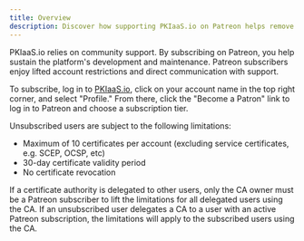 ```yaml
---
title: Overview
description: Discover how supporting PKIaaS.io on Patreon helps remove account limitations and unlocks extra features.
---
```

PKIaaS.io relies on community support. By subscribing on Patreon, you help sustain the platform's development and maintenance. Patreon subscribers enjoy lifted account restrictions and direct communication with support.

To subscribe, log in to [PKIaaS.io](https://www.pkiaas.io/auth/login), click on your account name in the top right corner, and select "Profile." From there, click the "Become a Patron" link to log in to Patreon and choose a subscription tier.

Unsubscribed users are subject to the following limitations:

* Maximum of 10 certificates per account (excluding service certificates, e.g. SCEP, OCSP, etc)
* 30-day certificate validity period
* No certificate revocation

If a certificate authority is delegated to other users, only the CA owner must be a Patreon subscriber to lift the limitations for all delegated users using the CA. If an unsubscribed user delegates a CA to a user with an active Patreon subscription, the limitations will apply to the subscribed users using the CA.